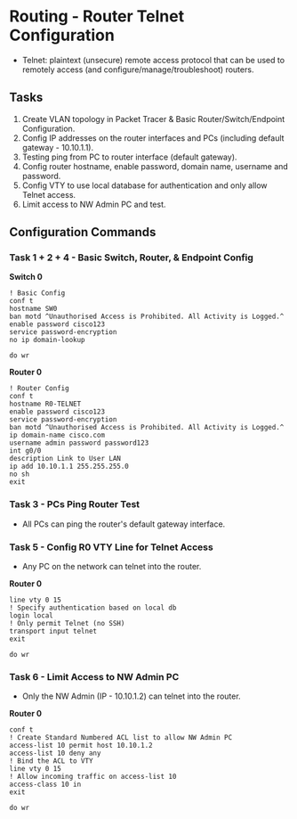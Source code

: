 # Routing - Router Telnet Configuration

+ Telnet: plaintext (unsecure) remote access protocol that can be used to remotely access (and configure/manage/troubleshoot) routers.


## Tasks
1. Create VLAN topology in Packet Tracer & Basic Router/Switch/Endpoint Configuration.
2. Config IP addresses on the router interfaces and PCs (including default gateway - 10.10.1.1).
3. Testing ping from PC to router interface (default gateway).
4. Config router hostname, enable password, domain name, username and password.
5. Config VTY to use local database for authentication and only allow Telnet access.
6. Limit access to NW Admin PC and test.


## Configuration Commands
### Task 1 + 2 + 4 - Basic Switch, Router, & Endpoint Config
**Switch 0**
```
! Basic Config
conf t
hostname SW0
ban motd ^Unauthorised Access is Prohibited. All Activity is Logged.^
enable password cisco123
service password-encryption
no ip domain-lookup

do wr
```

**Router 0**
```
! Router Config
conf t
hostname R0-TELNET
enable password cisco123
service password-encryption
ban motd ^Unauthorised Access is Prohibited. All Activity is Logged.^
ip domain-name cisco.com
username admin password password123
int g0/0
description Link to User LAN
ip add 10.10.1.1 255.255.255.0
no sh
exit
```

### Task 3 - PCs Ping Router Test
+ All PCs can ping the router's default gateway interface.



### Task 5 - Config R0 VTY Line for Telnet Access
+ Any PC on the network can telnet into the router.

**Router 0**
```
line vty 0 15
! Specify authentication based on local db
login local
! Only permit Telnet (no SSH)
transport input telnet
exit

do wr
```

### Task 6 - Limit Access to NW Admin PC
+ Only the NW Admin (IP - 10.10.1.2) can telnet into the router.

**Router 0**
```
conf t
! Create Standard Numbered ACL list to allow NW Admin PC
access-list 10 permit host 10.10.1.2
access-list 10 deny any
! Bind the ACL to VTY 
line vty 0 15
! Allow incoming traffic on access-list 10
access-class 10 in
exit

do wr
```